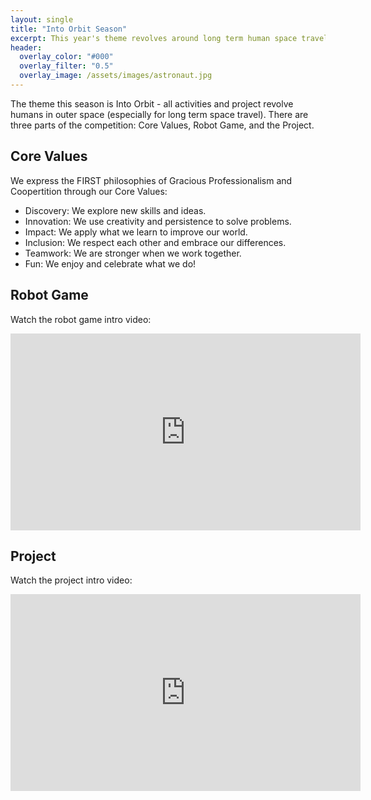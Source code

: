 ```yaml
---
layout: single
title: "Into Orbit Season"
excerpt: This year's theme revolves around long term human space travel. This page provides links to all necessary First Lego League resources.
header:
  overlay_color: "#000"
  overlay_filter: "0.5"
  overlay_image: /assets/images/astronaut.jpg
---
```


The theme this season is Into Orbit - all activities and project revolve
humans in outer space (especially for long term space travel). There are three
parts of the competition: Core Values, Robot Game, and the Project.

Core Values
---
We express the FIRST philosophies of Gracious Professionalism and
Coopertition through our Core Values:

* Discovery: We explore new skills and ideas.
* Innovation: We use creativity and persistence to solve problems.
* Impact:  We apply what we learn to improve our world.
* Inclusion: We respect each other and embrace our differences.
* Teamwork: We are stronger when we work together.
* Fun: We enjoy and celebrate what we do!

Robot Game
---
Watch the robot game intro video:

<iframe width="560" height="315" src="https://www.youtube.com/embed/lY1Z9kK71jQ" frameborder="0" allow="autoplay; encrypted-media" allowfullscreen></iframe>

Project
---
Watch the project intro video:
<iframe width="560" height="315" src="https://www.youtube.com/embed/xC3xtuD4h90" frameborder="0" allow="autoplay; encrypted-media" allowfullscreen></iframe>
